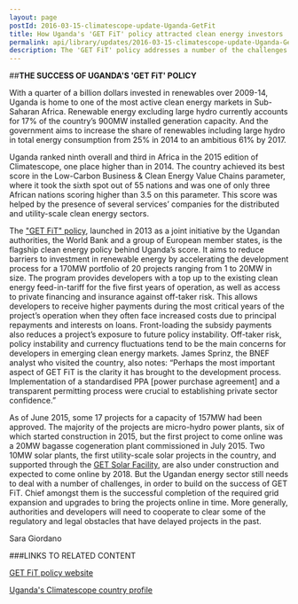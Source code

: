 ```yaml
---
layout: page
postId: 2016-03-15-climatescope-update-Uganda-GetFit
title: How Uganda's 'GET FiT' policy attracted clean energy investors 
permalink: api/library/updates/2016-03-15-climatescope-update-Uganda-GetFit.json
description: The 'GET FiT' policy addresses a number of the challenges faced by developers in emerging markets. Read this post to find out how. 
---
```

##<b>THE SUCCESS OF UGANDA'S 'GET FiT' POLICY</b>

With a quarter of a billion dollars invested in renewables over 2009-14, Uganda is home to one of the most active clean energy markets in Sub-Saharan Africa. Renewable energy excluding large hydro currently accounts for 17% of the country’s 900MW installed generation capacity. And the government aims to increase the share of renewables including large hydro in total energy consumption from 25% in 2014 to an ambitious 61% by 2017.

Uganda ranked ninth overall and third in Africa in the 2015 edition of Climatescope, one place higher than in 2014. The country achieved its best score in the Low-Carbon Business & Clean Energy Value Chains parameter, where it took the sixth spot out of 55 nations and was one of only three African nations scoring higher than 3.5 on this parameter. This score was helped by the presence of several services’ companies for the distributed and utility-scale clean energy sectors. 

The ["GET FiT" policy](http://global-climatescope.org/en/policies/#/policy/4015), launched in 2013 as a joint initiative by the Ugandan authorities, the World Bank and a group of European member states, is the flagship clean energy policy behind Uganda’s score. It aims to reduce barriers to investment in renewable energy by accelerating the development process for a 170MW portfolio of 20 projects ranging from 1 to 20MW in size. The program provides developers with a top up to the existing clean energy feed-in-tariff for the five first years of operation, as well as access to private financing and insurance against off-taker risk. This allows developers to receive higher payments during the most critical years of the project’s operation when they often face increased costs due to principal repayments and interests on loans. Front-loading the subsidy payments also reduces a project’s exposure to future policy instability. Off-taker risk, policy instability and currency fluctuations tend to be the main concerns for developers in emerging clean energy markets. James Sprinz, the BNEF analyst who visited the country, also notes: “Perhaps the most important aspect of GET FiT is the clarity it has brought to the development process. Implementation of a standardised PPA [power purchase agreement] and a transparent permitting process were crucial to establishing private sector confidence.” 

As of June 2015, some 17 projects for a capacity of 157MW had been approved. The majority of the projects are micro-hydro power plants, six of which started construction in 2015, but the first project to come online was a 20MW bagasse cogeneration plant commissioned in July 2015. Two 10MW solar plants, the first utility-scale solar projects in the country, and supported through the [GET Solar Facility](http://global-climatescope.org/en/policies/#/policy/4017), are also under construction and expected to come online by 2018.
But the Ugandan energy sector still needs to deal with a number of challenges, in order to build on the success of GET FiT. Chief amongst them is the successful completion of the required grid expansion and upgrades to bring the projects online in time. More generally, authorities and developers will need to cooperate to clear some of the regulatory and legal obstacles that have delayed projects in the past.

Sara Giordano

###LINKS TO RELATED CONTENT

[GET FiT policy website](http://www.getfit-uganda.org/)

[Uganda's Climatescope country profile](http://global-climatescope.org/en/country/uganda/#/details)
